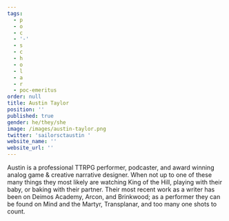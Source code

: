 ```yaml
---
tags:
  - p
  - o
  - c
  - '-'
  - s
  - c
  - h
  - o
  - l
  - a
  - r
  - poc-emeritus
order: null
title: Austin Taylor
position: ''
published: true
gender: he/they/she
image: /images/austin-taylor.png
twitter: 'sailorsctaustin '
website_name: ''
website_url: ''
---
```


Austin is a professional TTRPG performer, podcaster, and award winning analog game & creative narrative designer. When not up to one of these many things they most likely are watching King of the Hill, playing with their baby, or baking with their partner. Their most recent work as a writer has been on Deimos Academy, Arcon, and Brinkwood; as a performer they can be found on Mind and the Martyr, Transplanar, and too many one shots to count.
